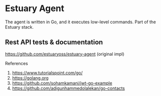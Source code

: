 # Estuary Agent

The agent is written in Go, and it executes low-level commands. Part of the Estuary stack.

## Rest API tests & documentation

https://github.com/estuaryoss/estuary-agent (original impl)


References

1. https://www.tutorialspoint.com/go/
2. https://golang.org
3. https://github.com/sohamkamani/jwt-go-example
4. https://github.com/adigunhammedolalekan/go-contacts

